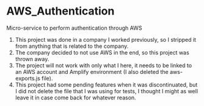# AWS_Authentication
Micro-service to perform authentication through AWS

1. This project was done in a company I worked previously, so I stripped it from anything that is related to the company.
2. The company decided to not use AWS in the end, so this project was thrown away.
3. The project will not work with only what I here, it needs to be linked to an AWS account and Amplify environment (I also deleted the aws-exports.js file).
4. This project had some pending features when it was discontinuated, but I did not delete the file that I was using for tests, I thought I might as well leave it in case come back for whatever reason.

